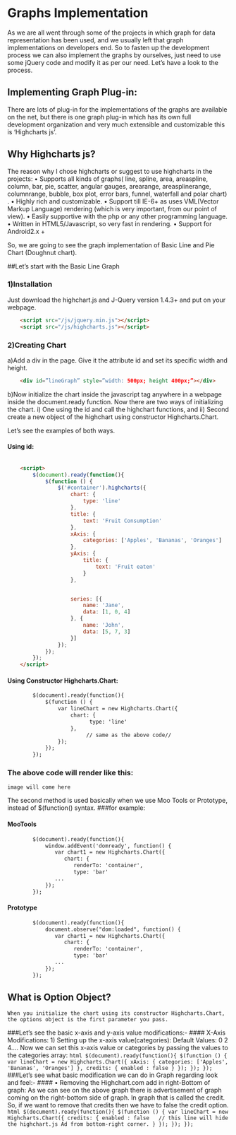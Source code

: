 # Graphs Implementation

As we are all went through some of the projects in which graph for data representation has been used, and we usually left that graph implementations on
developers end. So to fasten up the development process we can also implement the graphs by ourselves,
just need to use some jQuery code and modify it as per our need. Let’s have a look to the process.
## Implementing Graph Plug-in:
There are lots of plug-in for the implementations of the graphs are available on the net, but there is one graph plug-in which has its own full
development organization and very much extensible and customizable this is ‘Highcharts js’.

## Why Highcharts js?
The reason why I chose highcharts or suggest to use highcharts in the projects:
    • Supports all kinds of graphs( line, spline, area, areaspline, column, bar, pie, scatter, angular gauges, arearange, areasplinerange, columnrange, bubble, box plot, error bars, funnel, waterfall and polar chart) .
    • Highly rich and customizable.
    • Support till IE-6+ as uses VML(Vector Markup Language) rendering (which is very important, from our point of view).
    • Easily supportive with the php or any other programming language.
    • Written in HTML5/Javascript, so very fast in rendering.
    • Support for Android2.x +

So, we are going to see the graph implementation of Basic Line and Pie Chart (Doughnut chart).

##Let’s start with the Basic Line Graph
### 1)Installation
Just download the highchart.js and J-Query version 1.4.3+ and put on your webpage.
```html
    <script src="/js/jquery.min.js"></script>
    <script src="/js/highcharts.js"></script>
```

### 2)Creating Chart
a)Add a div in the page. Give it the attribute id and set its specific width and height.
```html
    <div id=”lineGraph” style=”width: 500px; height 400px;”></div>
```
b)Now initialize the chart inside the javascript tag anywhere in a webpage inside the document.ready function.
Now there are two ways of initializing the chart.
i) One using the id and call the highchart functions, and
ii) Second create a new object of the highchart using constructor Highcharts.Chart.

Let’s see the examples of both ways.
#### Using id:
```html
	
	<script>
        $(document).ready(function(){
            $(function () {
                $('#container').highcharts({
                    chart: {
                        type: 'line'
                    },
                    title: {
                        text: 'Fruit Consumption'
                    },
                    xAxis: {
                        categories: ['Apples', 'Bananas', 'Oranges']
                    },
                    yAxis: {
                        title: {
                            text: 'Fruit eaten'
                        }
                    },


                    series: [{
                        name: 'Jane',
                        data: [1, 0, 4]
                    }, {
                        name: 'John',
                        data: [5, 7, 3]
                    }]
                });
            });
        });
	</script>
```
#### Using Constructor Highcharts.Chart:
```html
        $(document).ready(function(){
            $(function () {
                var lineChart = new Highcharts.Chart({
                    chart: {
                          type: 'line'
                    },
                         // same as the above code//
                });
            });
        });
```

### The above code will render like this:
    image will come here

The second method is used basically when we use Moo Tools or Prototype, instead of $(function() syntax.
###for example:
#### MooTools
```html
        $(document).ready(function(){
            window.addEvent('domready', function() {
               var chart1 = new Highcharts.Chart({
                  chart: {
                     renderTo: 'container',
                     type: 'bar'
               ...
            });
        });
```
#### Prototype
```html
        $(document).ready(function(){
            document.observe("dom:loaded", function() {
               var chart1 = new Highcharts.Chart({
                  chart: {
                     renderTo: 'container',
                     type: 'bar'
               ...
            });
        });
```

## What is Option Object?
    When you initialize the chart using its constructor Highcharts.Chart, the options object is the first parameter you pass.

###Let’s see the basic x-axis and y-axis value modifications:-
    #### X-Axis Modifications:
            1) Setting up the x-axis value(categories):
                Default Values: 0 2 4….
                Now we can set this x-axis value or categories by passing the values to the categories array:
                ```html
                        $(document).ready(function(){
                            $(function () {
                                var lineChart = new Highcharts.Chart({
                                 xAxis: {
                                                categories: ['Apples', 'Bananas', 'Oranges']
                                            },
                                  credits: {
                                            enabled : false
                                   }
                                });
                            });
                        });
                ```
###Let’s see what basic modification we can do in Graph regarding look and feel:-
    #### • Removing the Highchart.com add in right-Bottom of graph:
           As we can see on the above graph there is advertisement of graph coming on the right-bottom side of graph.
           In graph that is called the credit. So, if we want to remove that credits then we have to false the credit option.
            ```html
                $(document).ready(function(){
                    $(function () {
                        var lineChart = new Highcharts.Chart({
                           credits: {
                                    enabled : false   // this line will hide the highchart.js Ad from bottom-right corner.
                           }
                        });
                    });
                });
            ```

